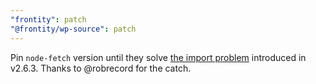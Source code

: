 ```yaml
---
"frontity": patch
"@frontity/wp-source": patch
---
```


Pin `node-fetch` version until they solve [the import problem](https://github.com/node-fetch/node-fetch/commit/ace7536c955556be742d9910566738630cc3c2a6#r56836783) introduced in v2.6.3. Thanks to @robrecord for the catch.

